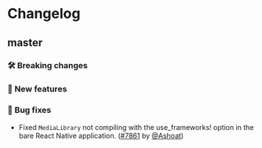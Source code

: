 # Changelog

## master

### 🛠 Breaking changes

### 🎉 New features

### 🐛 Bug fixes

- Fixed `MediaLibrary` not compiling with the use_frameworks! option in the bare React Native application. ([#7861](https://github.com/expo/expo/pull/7861) by [@Ashoat](https://github.com/Ashoat))
